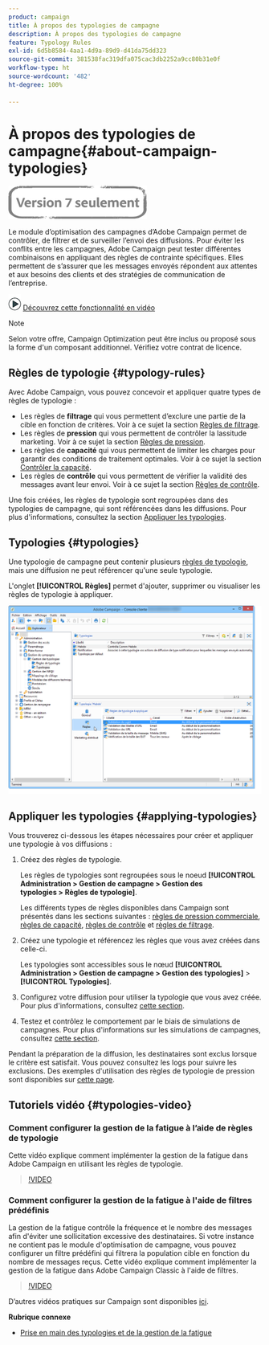 ```yaml
---
product: campaign
title: À propos des typologies de campagne
description: À propos des typologies de campagne
feature: Typology Rules
exl-id: 6d5b8584-4aa1-4d9a-89d9-d41da75dd323
source-git-commit: 381538fac319dfa075cac3db2252a9cc80b31e0f
workflow-type: ht
source-wordcount: '482'
ht-degree: 100%

---
```


# À propos des typologies de campagne{#about-campaign-typologies}

![](../../assets/v7-only.svg)

Le module d’optimisation des campagnes d’Adobe Campaign permet de contrôler, de filtrer et de surveiller l’envoi des diffusions. Pour éviter les conflits entre les campagnes, Adobe Campaign peut tester différentes combinaisons en appliquant des règles de contrainte spécifiques. Elles permettent de s’assurer que les messages envoyés répondent aux attentes et aux besoins des clients et des stratégies de communication de l’entreprise.

![](assets/do-not-localize/how-to-video.png) [Découvrez cette fonctionnalité en vidéo](#typologies-video)

>[!NOTE]
>
>Selon votre offre, Campaign Optimization peut être inclus ou proposé sous la forme d&#39;un composant additionnel. Vérifiez votre contrat de licence.

## Règles de typologie {#typology-rules}

Avec Adobe Campaign, vous pouvez concevoir et appliquer quatre types de règles de typologie :

* Les règles de **filtrage** qui vous permettent d’exclure une partie de la cible en fonction de critères. Voir à ce sujet la section [Règles de filtrage](filtering-rules.md).
* Les règles de **pression** qui vous permettent de contrôler la lassitude marketing. Voir à ce sujet la section [Règles de pression](pressure-rules.md).
* Les règles de **capacité** qui vous permettent de limiter les charges pour garantir des conditions de traitement optimales. Voir à ce sujet la section [Contrôler la capacité](consistency-rules.md#controlling-capacity).
* Les règles de **contrôle** qui vous permettent de vérifier la validité des messages avant leur envoi. Voir à ce sujet la section [Règles de contrôle](control-rules.md).

Une fois créées, les règles de typologie sont regroupées dans des typologies de campagne, qui sont référencées dans les diffusions. Pour plus d&#39;informations, consultez la section [Appliquer les typologies](#applying-typologies).

## Typologies {#typologies}

Une typologie de campagne peut contenir plusieurs [règles de typologie](#typology-rules), mais une diffusion ne peut référencer qu&#39;une seule typologie.

L&#39;onglet **[!UICONTROL Règles]** permet d&#39;ajouter, supprimer ou visualiser les règles de typologie à appliquer.

![](assets/campaign_opt_rules_tab.png)

## Appliquer les typologies {#applying-typologies}

Vous trouverez ci-dessous les étapes nécessaires pour créer et appliquer une typologie à vos diffusions :

1. Créez des règles de typologie.

   Les règles de typologies sont regroupées sous le noeud **[!UICONTROL Administration > Gestion de campagne > Gestion des typologies > Règles de typologie]**.

   Les différents types de règles disponibles dans Campaign sont présentés dans les sections suivantes : [règles de pression commerciale](pressure-rules.md), [règles de capacité](consistency-rules.md#controlling-capacity), [règles de contrôle](control-rules.md) et [règles de filtrage](filtering-rules.md).

1. Créez une typologie et référencez les règles que vous avez créées dans celle-ci.

   Les typologies sont accessibles sous le nœud **[!UICONTROL Administration > Gestion de campagne > Gestion des typologies]** > **[!UICONTROL Typologies]**.

1. Configurez votre diffusion pour utiliser la typologie que vous avez créée. Pour plus d&#39;informations, consultez [cette section](applying-rules.md#applying-a-typology-to-a-delivery).
1. Testez et contrôlez le comportement par le biais de simulations de campagnes. Pour plus d&#39;informations sur les simulations de campagnes, consultez [cette section](campaign-simulations.md).

Pendant la préparation de la diffusion, les destinataires sont exclus lorsque le critère est satisfait. Vous pouvez consultez les logs pour suivre les exclusions. Des exemples d&#39;utilisation des règles de typologie de pression sont disponibles sur [cette page](pressure-rules.md#use-cases-on-pressure-rules).

## Tutoriels vidéo {#typologies-video}

### Comment configurer la gestion de la fatigue à l’aide de règles de typologie

Cette vidéo explique comment implémenter la gestion de la fatigue dans Adobe Campaign en utilisant les règles de typologie.

>[!VIDEO](https://video.tv.adobe.com/v/25090?quality=12)

### Comment configurer la gestion de la fatigue à l&#39;aide de filtres prédéfinis

La gestion de la fatigue contrôle la fréquence et le nombre des messages afin d&#39;éviter une sollicitation excessive des destinataires. Si votre instance ne contient pas le module d&#39;optimisation de campagne, vous pouvez configurer un filtre prédéfini qui filtrera la population cible en fonction du nombre de messages reçus. Cette vidéo explique comment implémenter la gestion de la fatigue dans Adobe Campaign Classic à l&#39;aide de filtres.

>[!VIDEO](https://video.tv.adobe.com/v/25091?quality=12)

D’autres vidéos pratiques sur Campaign sont disponibles [ici](https://experienceleague.adobe.com/docs/campaign-classic-learn/tutorials/overview.html?lang=fr).

**Rubrique connexe**

* [Prise en main des typologies et de la gestion de la fatigue](pressure-rules.md)

